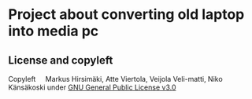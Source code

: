 # Project about converting old laptop into media pc



## License and copyleft
Copyleft <img src="https://raw.githubusercontent.com/hirsimaki-markus/arduino-PS2-to-USB/master/images/copyleft.png" width="12" height="12"/> Markus Hirsimäki, Atte Viertola, Veijola Veli-matti, Niko Känsäkoski under [GNU General Public License v3.0](https://choosealicense.com/licenses/lgpl-3.0/)
